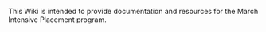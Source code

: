 This Wiki is intended to provide documentation and resources for the March Intensive Placement program.